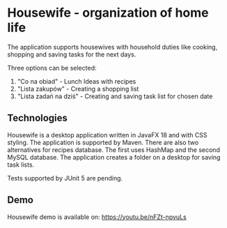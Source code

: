 # Housewife - organization of home life
The application supports housewives with household duties like cooking, shopping and saving tasks for the next days.

Three options can be selected:
1. "Co na obiad" - Lunch Ideas with recipes
2. "Lista zakupów" - Creating a shopping list
3. "Lista zadań na dziś" - Creating and saving task list for chosen date 

## Technologies
Housewife is a desktop application written in JavaFX 18 and with CSS styling. 
The application is supported by Maven. There are also two alternatives for recipes database. The first uses HashMap and the second MySQL database.
The application creates a folder on a desktop for saving task lists.

Tests supported by JUnit 5 are pending.

## Demo
Housewife demo is available on: https://youtu.be/nFZt-npvuLs

